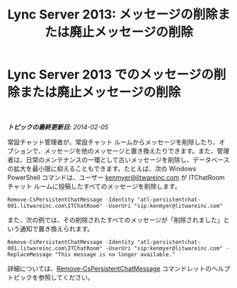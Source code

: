 ﻿---
title: 'Lync Server 2013: メッセージの削除または廃止メッセージの削除'
TOCTitle: メッセージの削除または廃止メッセージの削除
ms:assetid: 3f0c612d-6dfd-41a4-a5fe-5ff3448eb0ce
ms:mtpsurl: https://technet.microsoft.com/ja-jp/library/JJ215874(v=OCS.15)
ms:contentKeyID: 48271863
ms.date: 05/19/2016
mtps_version: v=OCS.15
ms.translationtype: HT
---

# Lync Server 2013 でのメッセージの削除または廃止メッセージの削除

 

_**トピックの最終更新日:** 2014-02-05_

常設チャット管理者が、常設チャット ルームからメッセージを削除したり、オプションで、メッセージを他のメッセージと置き換えたりできます。また、管理者は、日常のメンテナンスの一環として古いメッセージを削除し、データベースの拡大を最小限に抑えることもできます。たとえば、次の Windows PowerShell コマンドは、ユーザー kenmyer@litwareinc.com が ITChatRoom チャット ルームに投稿したすべてのメッセージを削除します。

    Remove-CsPersistentChatMessage -Identity "atl-persistentchat-001.litwareinc.com\ITChatRoom" -UserUri "sip:kenmyer@litwareinc.com"

また、次の例では、その削除されたすべてのメッセージが「削除されました」という通知で置き換えられます。

    Remove-CsPersistentChatMessage -Identity "atl-persistentchat-001.litwareinc.com\ITChatRoom" -UserUri "sip:kenmyer@litwareinc.com" -ReplaceMessage "This message is no longer available."

詳細については、[Remove-CsPersistentChatMessage](remove-cspersistentchatmessage.md) コマンドレットのヘルプ トピックを参照してください。

